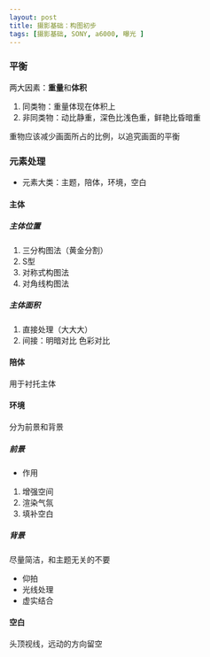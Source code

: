 ```yaml
---
layout: post
title: 摄影基础：构图初步
tags: [摄影基础, SONY, a6000, 曝光 ]
---
```

### 平衡
两大因素：**重量**和**体积**
1. 同类物：重量体现在体积上
2. 非同类物：动比静重，深色比浅色重，鲜艳比昏暗重

重物应该减少画面所占的比例，以追究画面的平衡
### 元素处理
- 元素大类：主题，陪体，环境，空白
#### 主体
##### 主体位置
1. 三分构图法（黄金分割）
2. S型
3. 对称式构图法
4. 对角线构图法
##### 主体面积
1. 直接处理（大大大）
2. 间接：明暗对比 色彩对比
#### 陪体 
用于衬托主体
#### 环境
分为前景和背景
##### 前景
- 作用
1. 增强空间
2. 渲染气氛
3. 填补空白
##### 背景
尽量简洁，和主题无关的不要
- 仰拍
- 光线处理
- 虚实结合
#### 空白
头顶视线，远动的方向留空